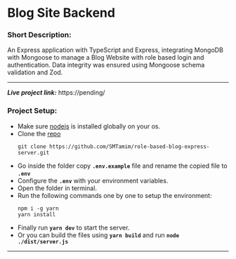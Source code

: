 # Blog Site Backend

### **Short Description:**

An Express application with TypeScript and Express, integrating MongoDB with Mongoose to manage a Blog Website with role based login and authentication. Data integrity was ensured using Mongoose schema validation and Zod.

---

**_Live project link:_** https://pending/

### **Project Setup:**

- Make sure [nodejs](https://nodejs.org/en/download) is installed globally on your os.
- Clone the [repo](https://github.com/SMTamim/role-based-blog-express-server.git)
  ```
  git clone https://github.com/SMTamim/role-based-blog-express-server.git
  ```
- Go inside the folder copy **`.env.example`** file and rename the copied file to **`.env`**
- Configure the **`.env`** with your environment variables.
- Open the folder in terminal.
- Run the following commands one by one to setup the environment:
  ```
  npm i -g yarn
  yarn install
  ```
- Finally run **`yarn dev`** to start the server.
- Or you can build the files using **`yarn build`** and run **`node ./dist/server.js`**

---
